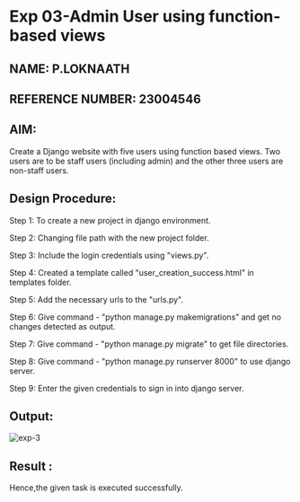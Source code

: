 # Exp 03-Admin User using function-based views
## NAME: P.LOKNAATH
## REFERENCE NUMBER: 23004546

## AIM:
Create a Django website with five users using function based views. Two users are to be staff users (including admin) and the other three users are non-staff users.

## Design Procedure:
Step 1:
To create a new project in django environment.

Step 2:
Changing file path with the new project folder.

Step 3:
Include the login credentials using "views.py".

Step 4:
Created a template called "user_creation_success.html" in templates folder.

Step 5:
Add the necessary urls to the "urls.py".

Step 6:
Give command - "python manage.py makemigrations" and get no changes detected as output.

Step 7:
Give command - "python manage.py migrate" to get file directories.


Step 8:
Give command - "python manage.py runserver 8000" to use django server.

Step 9:
Enter the given credentials to sign in into django server.


## Output:
![exp-3](https://github.com/Loknaath-sec/WEB-Exp-3/assets/145742558/9a12db83-a351-4442-970b-50fab419facb)

## Result :
Hence,the given task is executed successfully.
